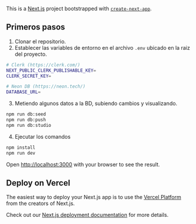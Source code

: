 This is a [Next.js](https://nextjs.org/) project bootstrapped with [`create-next-app`](https://github.com/vercel/next.js/tree/canary/packages/create-next-app).

## Primeros pasos

1. Clonar el repositorio.
2. Establecer las variables de entorno en el archivo `.env` ubicado en la raiz del proyecto.

```bash
# Clerk (https://clerk.com/)
NEXT_PUBLIC_CLERK_PUBLISHABLE_KEY=
CLERK_SECRET_KEY=

# Neon DB (https://neon.tech/)
DATABASE_URL=
```

3. Metiendo algunos datos a la BD, subiendo cambios y visualizando.

```bash
npm run db:seed
npm run db:push
npm run db:studio
```

4. Ejecutar los comandos

```bash
npm install
npm run dev
```

Open [http://localhost:3000](http://localhost:3000) with your browser to see the result.

## Deploy on Vercel

The easiest way to deploy your Next.js app is to use the [Vercel Platform](https://vercel.com/new?utm_medium=default-template&filter=next.js&utm_source=create-next-app&utm_campaign=create-next-app-readme) from the creators of Next.js.

Check out our [Next.js deployment documentation](https://nextjs.org/docs/deployment) for more details.
